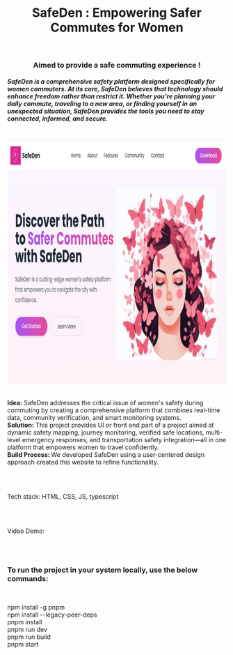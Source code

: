 <center>
  <h1>SafeDen : Empowering Safer Commutes for Women</h1>
  <br>
  <center>
  <h3>Aimed to provide a safe commuting experience !</h3>
  </center>
</center>

<h5>
SafeDen is a comprehensive safety platform designed specifically for women commuters. 
At its core, SafeDen believes that technology should enhance freedom rather than restrict it.
Whether you're planning your daily commute, traveling to a new area, or finding yourself in an unexpected situation, SafeDen provides the tools you need to stay connected, informed, and secure.
</h5>
<br>
<img src='display/display.JPG' height='560px' width='960px'>
<br>
<br>
<p>
<b>Idea:</b> SafeDen addresses the critical issue of women's safety during commuting by creating a comprehensive platform that combines real-time data, community verification, and smart monitoring systems.
<br>
<b>Solution:</b> This project provides UI or front end part of a project aimed at dynamic safety mapping, journey monitoring, verified safe locations, multi-level emergency responses, and transportation safety integration—all in one platform that empowers women to travel confidently.
<br>
<b>Build Process: </b>We developed SafeDen using a user-centered design approach created this website to refine functionality.
</p>
<br>
<br>
<p>Tech stack: HTML, CSS, JS, typescript</p>
<br>
<br>
<p>Video Demo: </p>

<br>
<br>
<h3>To run the project in your system locally, use the below commands:</h3>
<br>
<p>
npm install -g pnpm <br>
npm install --legacy-peer-deps <br>
pnpm install <br>
pnpm run dev <br>
pnpm run build <br>
pnpm start <br>
</p>
